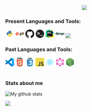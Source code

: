   <!--### Hi there 👋


**r12habh/r12habh** is a ✨ _special_ ✨ repository because its `README.md` (this file) appears on your GitHub profile.

Here are some ideas to get you started:

- 🔭 I’m currently working on ...
- 🌱 I’m currently learning ...
- 👯 I’m looking to collaborate on ...
- 🤔 I’m looking for help with ...
- 💬 Ask me about ...
- 📫 How to reach me: ...
- 😄 Pronouns: ...
- ⚡ Fun fact: ...
-->
<p align="center">
  <img src="https://readme-typing-svg.herokuapp.com/?font=Tourney&center=true&color=7CFC00&size=40&width=750&height=80&lines=Hi+there,+I%27m+Rishabh"/>
</p>
<!-- ## Hi there <img src="https://raw.githubusercontent.com/vatsa287/vatsa287/master/assets/Hi.gif?raw=true" width="30px">, I'm [Rishabh!](http://www.linkedin.com/in/singh-rishabh)
 -->
<!-- <h3>I am a "Python Developer".</h3> -->


<!-- ### Connect with me:

[<img align="left" alt="Rishabh | LinkedIn" width="22px" src="https://cdn.jsdelivr.net/npm/simple-icons@v3/icons/linkedin.svg" />][linkedin]
[<img align="left" alt="Rishabh | Instagram" width="22px" src="https://cdn.jsdelivr.net/npm/simple-icons@v3/icons/instagram.svg" />][instagram]
<br /> -->
### **Present Languages and Tools:**  
<code><img height="28px" src="https://raw.githubusercontent.com/github/explore/80688e429a7d4ef2fca1e82350fe8e3517d3494d/topics/python/python.png" /></code>
<code><img height="28px" src="https://raw.githubusercontent.com/github/explore/80688e429a7d4ef2fca1e82350fe8e3517d3494d/topics/git/git.png" /></code>
<code><img height="28px" src="https://raw.githubusercontent.com/github/explore/78df643247d429f6cc873026c0622819ad797942/topics/github/github.png" /></code>
<code><img height="28px" src="https://raw.githubusercontent.com/github/explore/80688e429a7d4ef2fca1e82350fe8e3517d3494d/topics/terminal/terminal.png" /></code>
<code><img height="28px" src="https://raw.githubusercontent.com/github/explore/d8574c7bce27faa27fb879bca56dfe351ee66efd/topics/pycharm/pycharm.png" /></code>
<code><img height="28px" src="https://raw.githubusercontent.com/github/explore/80688e429a7d4ef2fca1e82350fe8e3517d3494d/topics/django/django.png" /></code>
<code><img height="28px" src="https://storage.caktusgroup.com/media/blog-images/drf-logo2.png" /></code>

### **Past Languages and Tools:**  

<code><img height="28px" src="https://raw.githubusercontent.com/github/explore/80688e429a7d4ef2fca1e82350fe8e3517d3494d/topics/visual-studio-code/visual-studio-code.png" /></code>
<code><img height="28px" src="https://raw.githubusercontent.com/github/explore/80688e429a7d4ef2fca1e82350fe8e3517d3494d/topics/html/html.png" /></code>
<code><img height="28px" src="https://raw.githubusercontent.com/github/explore/80688e429a7d4ef2fca1e82350fe8e3517d3494d/topics/css/css.png" /></code>
<code><img height="28px" src="https://raw.githubusercontent.com/github/explore/80688e429a7d4ef2fca1e82350fe8e3517d3494d/topics/javascript/javascript.png"></code>
<code><img height="28px" src="https://raw.githubusercontent.com/github/explore/80688e429a7d4ef2fca1e82350fe8e3517d3494d/topics/react/react.png"></code>
<code><img height="28px" src="https://raw.githubusercontent.com/github/explore/5c058a388828bb5fde0bcafd4bc867b5bb3f26f3/topics/graphql/graphql.png"></code>
<code><img height="28px" src="https://raw.githubusercontent.com/github/explore/80688e429a7d4ef2fca1e82350fe8e3517d3494d/topics/nodejs/nodejs.png"></code>    
<br />

### Stats about me

![My github stats](https://github-readme-stats.vercel.app/api?username=r12habh&count_private=true&show_icons=true&layout=default&theme=dark)

![](https://komarev.com/ghpvc/?username=r12habh)

<!-- [website]: # -->
[instagram]: https://www.instagram.com/_singhrishabh_/
[linkedin]: https://www.linkedin.com/in/singh-rishabh/

